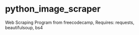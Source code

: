 # python_image_scraper
Web Scraping Program from freecodecamp,
Requires: requests, beautifulsoup, bs4
